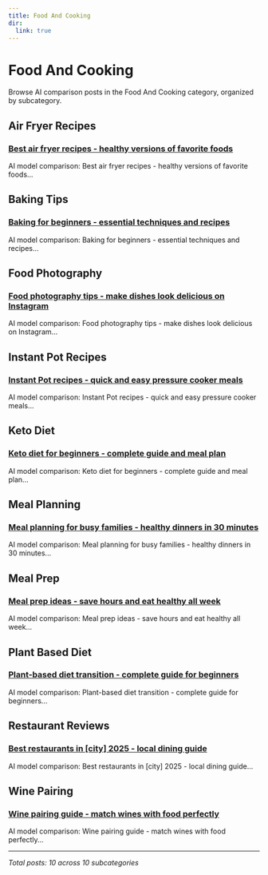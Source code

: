 ```yaml
---
title: Food And Cooking
dir:
  link: true
---
```


# Food And Cooking

Browse AI comparison posts in the Food And Cooking category, organized by subcategory.

## Air Fryer Recipes

### [Best air fryer recipes - healthy versions of favorite foods](air-fryer-recipes/deepseek-vs-gemini-vs-grok-air-fryer-recipes-3657.md)

AI model comparison: Best air fryer recipes - healthy versions of favorite foods...

## Baking Tips

### [Baking for beginners - essential techniques and recipes](baking-tips/claude-vs-gemini-vs-mistral-baking-tips-1196.md)

AI model comparison: Baking for beginners - essential techniques and recipes...

## Food Photography

### [Food photography tips - make dishes look delicious on Instagram](food-photography/chatgpt-vs-deepseek-vs-grok-food-photography-1710.md)

AI model comparison: Food photography tips - make dishes look delicious on Instagram...

## Instant Pot Recipes

### [Instant Pot recipes - quick and easy pressure cooker meals](instant-pot-recipes/chatgpt-vs-claude-vs-gemini-instant-pot-recipes-8733.md)

AI model comparison: Instant Pot recipes - quick and easy pressure cooker meals...

## Keto Diet

### [Keto diet for beginners - complete guide and meal plan](keto-diet/chatgpt-vs-deepseek-vs-gemini-keto-diet-3760.md)

AI model comparison: Keto diet for beginners - complete guide and meal plan...

## Meal Planning

### [Meal planning for busy families - healthy dinners in 30 minutes](meal-planning/chatgpt-vs-deepseek-vs-mistral-meal-planning-6850.md)

AI model comparison: Meal planning for busy families - healthy dinners in 30 minutes...

## Meal Prep

### [Meal prep ideas - save hours and eat healthy all week](meal-prep/chatgpt-vs-claude-vs-grok-meal-prep-4258.md)

AI model comparison: Meal prep ideas - save hours and eat healthy all week...

## Plant Based Diet

### [Plant-based diet transition - complete guide for beginners](plant-based-diet/claude-vs-gemini-vs-mistral-plant-based-diet-9273.md)

AI model comparison: Plant-based diet transition - complete guide for beginners...

## Restaurant Reviews

### [Best restaurants in [city] 2025 - local dining guide](restaurant-reviews/deepseek-vs-gemini-vs-mistral-restaurant-reviews-3028.md)

AI model comparison: Best restaurants in [city] 2025 - local dining guide...

## Wine Pairing

### [Wine pairing guide - match wines with food perfectly](wine-pairing/chatgpt-vs-claude-vs-mistral-wine-pairing-7452.md)

AI model comparison: Wine pairing guide - match wines with food perfectly...

---

*Total posts: 10 across 10 subcategories*
